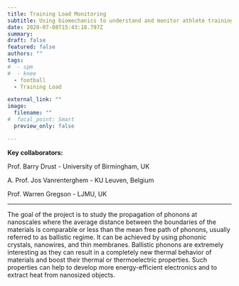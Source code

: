 ```yaml
---
title: Training Load Monitoring
subtitle: Using biomechanics to understand and monitor athlete training
date: 2020-07-08T15:43:18.797Z
summary:
draft: false
featured: false
authors: ""
tags:
#  - spm
#  - knee
  - football
  - Training Load

external_link: ""
image:
  filename: ""
#  focal_point: Smart
  preview_only: false

---
```

**Key collaborators:**

Prof. Barry Drust - University of Birmingham, UK

A. Prof. Jos Vanrenterghem - KU Leuven, Belgium

Prof. Warren Gregson - LJMU, UK
___

The goal of the project is to study the propagation of phonons at nanoscales where the average distance between the boundaries of the materials is comparable or less than the mean free path of phonons, usually referred to as ballistic regime. It can be achieved by using phononic crystals, nanowires, and thin membranes. Ballistic phonons are extremely interesting as they can result in a completely new thermal behavior of materials and boost their thermal or thermoelectric properties. Such properties can help to develop more energy-efficient electronics and to extract heat from nanosized objects.

